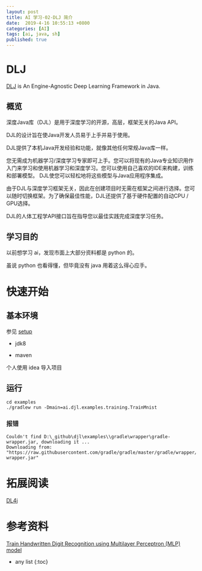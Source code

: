 ```yaml
---
layout: post
title: AI 学习-02-DLJ 简介
date:  2019-4-16 10:55:13 +0800
categories: [AI]
tags: [ai, java, sh]
published: true
---
```


#  DLJ

[DLJ](https://github.com/awslabs/djl) is An Engine-Agnostic Deep Learning Framework in Java.

## 概览

深度Java库（DJL）是用于深度学习的开源，高层，框架无关的Java API。 

DJL的设计旨在使Java开发人员易于上手并易于使用。 

DJL提供了本机Java开发经验和功能，就像其他任何常规Java库一样。

您无需成为机器学习/深度学习专家即可上手。您可以将现有的Java专业知识用作入门来学习和使用机器学习和深度学习。您可以使用自己喜欢的IDE来构建，训练和部署模型。 DJL使您可以轻松地将这些模型与Java应用程序集成。

由于DJL与深度学习框架无关，因此在创建项目时无需在框架之间进行选择。您可以随时切换框架。为了确保最佳性能，DJL还提供了基于硬件配置的自动CPU / GPU选择。

DJL的人体工程学API接口旨在指导您以最佳实践完成深度学习任务。

## 学习目的

以前想学习 ai，发现市面上大部分资料都是 python 的。

虽说 python 也看得懂，但毕竟没有 java 用着这么得心应手。


# 快速开始

## 基本环境

参见 [setup](https://github.com/awslabs/djl/blob/master/docs/development/setup.md)

- jdk8

- maven

个人使用 idea 导入项目

## 运行

```
cd examples
./gradlew run -Dmain=ai.djl.examples.training.TrainMnist
```

### 报错

```
Couldn't find D:\_github\djl\examples\\gradle\wrapper\gradle-wrapper.jar, downloading it ...
Downloading from: "https://raw.githubusercontent.com/gradle/gradle/master/gradle/wrapper/gradle-wrapper.jar"
```



# 拓展阅读

[DL4j](https://houbb.github.io/2017/04/16/dl-01-helloworld)

# 参考资料

[Train Handwritten Digit Recognition using Multilayer Perceptron (MLP) model](https://github.com/awslabs/djl/blob/master/examples/docs/train_mnist_mlp.md)


* any list
{:toc}